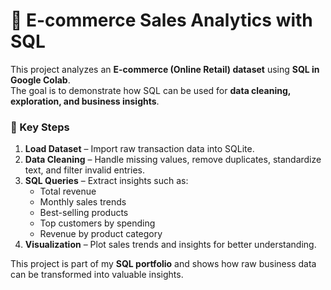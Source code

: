 # 🛒 E-commerce Sales Analytics with SQL

This project analyzes an **E-commerce (Online Retail) dataset** using **SQL in Google Colab**.  
The goal is to demonstrate how SQL can be used for **data cleaning, exploration, and business insights**.

### 🔹 Key Steps
1. **Load Dataset** – Import raw transaction data into SQLite.  
2. **Data Cleaning** – Handle missing values, remove duplicates, standardize text, and filter invalid entries.  
3. **SQL Queries** – Extract insights such as:
   - Total revenue
   - Monthly sales trends
   - Best-selling products
   - Top customers by spending
   - Revenue by product category
4. **Visualization** – Plot sales trends and insights for better understanding.  

This project is part of my **SQL portfolio** and shows how raw business data can be transformed into valuable insights.
